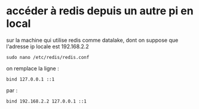 # accéder à redis depuis un autre pi en local

sur la machine qui utilise redis comme datalake, dont on suppose que l'adresse ip locale est 192.168.2.2

```
sudo nano /etc/redis/redis.conf
```

on remplace la ligne :
```
bind 127.0.0.1 ::1
```

par :
```
bind 192.168.2.2 127.0.0.1 ::1
```
